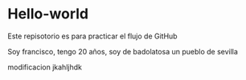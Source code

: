 # Hello-world
Este repisotorio es para practicar el flujo de GitHub

Soy francisco, tengo 20 años, soy de badolatosa un pueblo de sevilla

modificacion jkahljhdk
